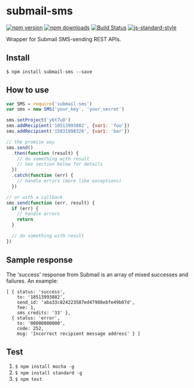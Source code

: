 # submail-sms
[![npm version](https://img.shields.io/npm/v/submail-sms.svg)](https://www.npmjs.com/package/submail-sms)
[![npm downloads](https://img.shields.io/npm/dt/submail-sms.svg)](https://www.npmjs.com/package/submail-sms)
[![Build Status](https://travis-ci.org/Yu1989/submail-sms.svg?branch=master)](https://travis-ci.org/Yu1989/submail-sms)
[![js-standard-style](https://img.shields.io/badge/code%20style-standard-brightgreen.svg)](http://standardjs.com/)

Wrapper for Submail SMS-sending REST APIs.

## Install
`$ npm install submail-sms --save`

## How to use
```javascript
var SMS = require('submail-sms')
var sms = new SMS('your_key', 'your_secret')

sms.setProject('y6t7uO')
sms.addRecipient('18513993882', {var1: 'foo'})
sms.addRecipient('15831998328', {var1: 'bar'})

// the promise way
sms.send()
  .then(function (result) {
    // do something with result
    // See section below for details
  })
  .catch(function (err) {
    // handle errors (more like exceptions)
  })

// or with a callback
sms.send(function (err, result) {
  if (err) {
    // handle errors
    return
  }

  // do something with result
})
```

## Sample response
The 'success' response from Submail is an array of mixed successes and failures. An example:
```json5
[ { status: 'success',
    to: '18513993882',
    send_id: 'aba33c824223587ed47988ebfe49b07d',
    fee: 1,
    sms_credits: '33' },
  { status: 'error',
    to: '00000000000',
    code: 252,
    msg: 'Incorrect recipient message address' } ]
```

## Test
1. `$ npm install mocha -g`
2. `$ npm install standard -g`
3. `$ npm test`
